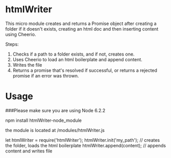 # htmlWriter
This micro module creates and returns a Promise object after creating a folder if it doesn't exists, creating an html doc and then inserting content using Cheerio.

Steps:
1. Checks if a path to a folder exists, and if not, creates one.
2. Uses Cheerio to load an html boilerplate and append content.
3. Writes the file
4. Returns a promise that's resolved if successful, or returns a rejected promise if an error was thrown.


# Usage
###Please make sure you are using Node 6.2.2

npm install htmlWriter-node_module

the module is located at /modules/htmlWriter.js

let htmlWriter = require('htmlWriter');
htmlWriter.init('my_path'); // creates the folder, loads the html boilerplate
htmlWriter.append(content); // appends content and writes file
